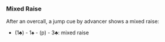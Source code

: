 ### Mixed Raise
After an overcall, a jump cue by advancer shows a mixed raise:
   * (1♣) - 1♠ - (p) - 3♣: mixed raise

